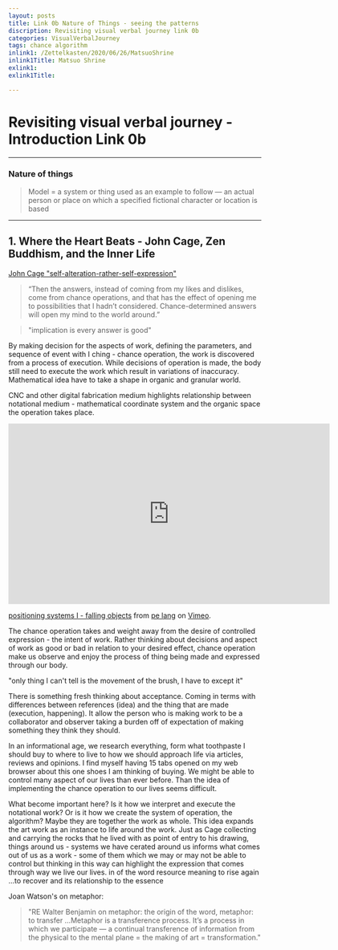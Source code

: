 ```yaml
---
layout: posts
title: Link 0b Nature of Things - seeing the patterns
discription: Revisiting visual verbal journey link 0b
categories: VisualVerbalJourney
tags: chance algorithm
inlink1: /Zettelkasten/2020/06/26/MatsuoShrine
inlink1Title: Matsuo Shrine
exlink1: 
exlink1Title: 

---
```


# Revisiting visual verbal journey - Introduction Link 0b
---

### Nature of things


>Model = a system or thing used as an example to follow — an
actual person or place on which a specified fictional character or location is based


---

## 1. Where the Heart Beats - John Cage, Zen Buddhism, and the Inner Life  <a name="johncage_chance"></a> 
[John Cage "self-alteration-rather-self-expression"](https://improvisedlife.com/2017/03/22/art-self-alteration-rather-self-expression-john-cage/#:~:text=Art%20as%20Self%2DAlteration%2C%20Rather,than%20Self%20Expression%20(John%20Cage)&text=It's%20an%20astonishingly%20rich%20book,as%20well%20as%20a%20life.)

>“Then the answers, instead of coming from my likes and dislikes, come from chance operations, and that has the effect of opening me to possibilities that I hadn’t considered. Chance-determined answers will open my mind to the world around.”

>"implication is every answer is good"

By making decision for the aspects of work, defining the parameters, and sequence of event with I ching - chance operation, the work is discovered from a process of execution. While decisions of operation is made, the body still need to execute the work which result in variations of inaccuracy. Mathematical idea have to take a shape in organic and granular world.

CNC and other digital fabrication medium highlights relationship between notational medium - mathematical coordinate system and the organic space the operation takes place.   

<div class="videoWrapper">
<iframe src="https://player.vimeo.com/video/24491037?color=737373&title=0&portrait=0" width="640" height="360" frameborder="0" allow="autoplay; fullscreen" allowfullscreen></iframe>
<p><a href="https://vimeo.com/24491037">positioning systems I - falling objects</a> from <a href="https://vimeo.com/user2867678">pe lang</a> on <a href="https://vimeo.com">Vimeo</a>.</p>
</div>

The chance operation takes and weight away from the desire of controlled expression - the intent of work. Rather thinking about decisions and aspect of work as good or bad in relation to your desired effect, chance operation make us observe and enjoy the process of thing being made and expressed through our body. 

"only thing I can't tell is the movement of the brush, I have to except it"

There is something fresh thinking about acceptance. Coming in terms with differences between references (idea) and the thing that are made (execution, happening). It allow the person who is making work to be a collaborator and observer taking a burden off of expectation of making something they think they should. 

In an informational age, we research everything, form what toothpaste I should buy to where to live to how we should approach life via articles, reviews and opinions. I find myself having 15 tabs opened on my web browser about this one shoes I am thinking of buying. We might be able to control many aspect of our lives than ever before. Than the idea of implementing the chance operation to our lives seems difficult. 

What become important here? Is it how we interpret and execute the notational work? Or is it how we create the system of operation, the algorithm? Maybe they are together the work as whole. This idea expands the art work as an instance to life around the work. Just as Cage collecting and carrying the rocks that he lived with as point of entry to his drawing, things around us - systems we have cerated around us informs what comes out of us as a work - some of them which we may or may not be able to control but thinking in this way can highlight the expression that comes through way we live our lives. 
in of the word resource meaning to rise again …to recover and its relationship to the essence 

Joan Watson's on metaphor:

>"RE Walter Benjamin on metaphor: the origin of the word, metaphor: to transfer …Metaphor is a transference process. It’s a process in
which we participate — a continual transference of information from the physical to the mental plane = the making of art = transformation."

